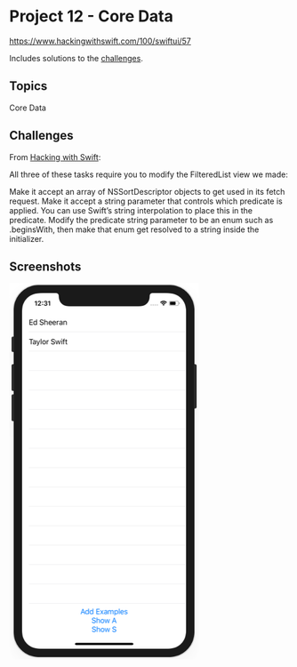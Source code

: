 # Project 12 - Core Data

https://www.hackingwithswift.com/100/swiftui/57

Includes solutions to the [challenges](https://www.hackingwithswift.com/books/ios-swiftui/core-data-wrap-up).

## Topics

Core Data

## Challenges

From [Hacking with Swift](https://www.hackingwithswift.com/books/ios-swiftui/core-data-wrap-up):

All three of these tasks require you to modify the FilteredList view we made:

Make it accept an array of NSSortDescriptor objects to get used in its fetch request.
Make it accept a string parameter that controls which predicate is applied. You can use Swift’s string interpolation to place this in the predicate.
Modify the predicate string parameter to be an enum such as .beginsWith, then make that enum get resolved to a string inside the initializer.

## Screenshots

![screenshot1](screenshots/screen01.png)
